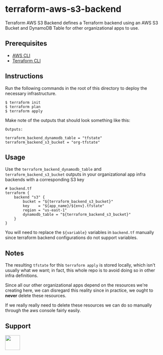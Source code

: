 # terraform-aws-s3-backend

Terraform AWS S3 Backend defines a Terraform backend using an AWS S3 Bucket and DynamoDB Table for other organizational apps to use.

## Prerequisites

- [AWS CLI](https://aws.amazon.com/cli/)
- [Terraform CLI](https://developer.hashicorp.com/terraform/downloads)

## Instructions

Run the following commands in the root of this directory to deploy the necessary infrastructure.

```shell
$ terraform init
$ terraform plan
$ terraform apply
```

Make note of the outputs that should look something like this:

```
Outputs:

terraform_backend_dynamodb_table = "tfstate"
terraform_backend_s3_bucket = "org-tfstate"
```

## Usage

Use the `terraform_backend_dynamodb_table` and `terraform_backend_s3_bucket` outputs in your organizational app infra backends with a corresponding S3 key

```
# backend.tf
terraform {
    backend "s3" {
        bucket = "${terraform_backend_s3_bucket}"
        key    = "${app_name}/${env}.tfstate"
        region = "us-east-1"
        dynamodb_table = "${terraform_backend_s3_bucket}"
    }
}
```

You will need to replace the `${variable}` variables in `backend.tf` manually since terraform backend configurations do not support variables.

## Notes

The resulting `tfstate` for this `terraform apply` is stored locally, which isn't usually what we want; in fact, this whole repo is to avoid doing so in other infra definitions.

Since all our other organizational apps depend on the resources we're creating here, we can disregard this reality since in practice, we ought to **never** delete these resources.

If we really really need to delete these resources we can do so manually through the aws console fairly easily.

## Support

<a href="https://www.buymeacoffee.com/sebario"><img src="https://cdn.buymeacoffee.com/buttons/v2/default-yellow.png" height="48"></a>
